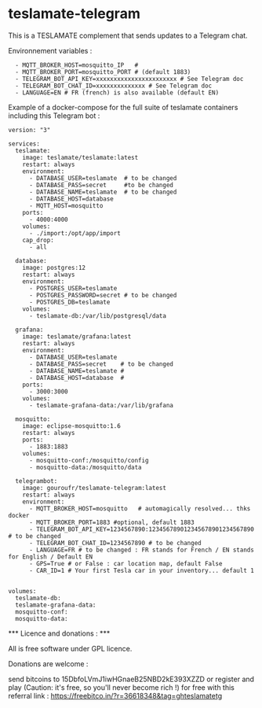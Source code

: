 # teslamate-telegram

This is a TESLAMATE complement that sends updates to a Telegram chat.


Environnement variables : 

      - MQTT_BROKER_HOST=mosquitto_IP   # 
      - MQTT_BROKER_PORT=mosquitto_PORT # (default 1883)
      - TELEGRAM_BOT_API_KEY=xxxxxxxxxxxxxxxxxxxxxxx # See Telegram doc
      - TELEGRAM_BOT_CHAT_ID=xxxxxxxxxxxxxx # See Telegram doc
      - LANGUAGE=EN # FR (french) is also available (default EN)



Example of a docker-compose for the full suite of teslamate containers including this Telegram bot :
```
version: "3"

services:
  teslamate:
    image: teslamate/teslamate:latest
    restart: always
    environment:
      - DATABASE_USER=teslamate  # to be changed
      - DATABASE_PASS=secret     #to be changed
      - DATABASE_NAME=teslamate  # to be changed
      - DATABASE_HOST=database
      - MQTT_HOST=mosquitto
    ports:
      - 4000:4000
    volumes:
      - ./import:/opt/app/import
    cap_drop:
      - all

  database:
    image: postgres:12
    restart: always
    environment:
      - POSTGRES_USER=teslamate  
      - POSTGRES_PASSWORD=secret # to be changed
      - POSTGRES_DB=teslamate    
    volumes:
      - teslamate-db:/var/lib/postgresql/data

  grafana:
    image: teslamate/grafana:latest
    restart: always
    environment:
      - DATABASE_USER=teslamate 
      - DATABASE_PASS=secret    # to be changed
      - DATABASE_NAME=teslamate # 
      - DATABASE_HOST=database  # 
    ports:
      - 3000:3000
    volumes:
      - teslamate-grafana-data:/var/lib/grafana

  mosquitto:
    image: eclipse-mosquitto:1.6
    restart: always
    ports:
      - 1883:1883
    volumes:
      - mosquitto-conf:/mosquitto/config
      - mosquitto-data:/mosquitto/data
      
  telegrambot:
    image: gouroufr/teslamate-telegram:latest
    restart: always
    environment:
      - MQTT_BROKER_HOST=mosquitto   # automagically resolved... thks docker
      - MQTT_BROKER_PORT=1883 #optional, default 1883
      - TELEGRAM_BOT_API_KEY=1234567890:123456789012345678901234567890 # to be changed
      - TELEGRAM_BOT_CHAT_ID=1234567890 # to be changed
      - LANGUAGE=FR # to be changed : FR stands for French / EN stands for English / Default EN
      - GPS=True # or False : car location map, default False
      - CAR_ID=1 # Your first Tesla car in your inventory... default 1


volumes:
  teslamate-db:
  teslamate-grafana-data:
  mosquitto-conf:
  mosquitto-data:

```

*** Licence and donations : ***

All is free software under GPL licence.

Donations are welcome :

send bitcoins to 15DbfoLVmJ1iwHGnaeB25NBD2kE393XZZD or register and play (Caution: it's free, so you'll never become rich !) for free with this referral link : https://freebitco.in/?r=36618348&tag=ghteslamatetg
